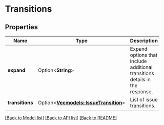 # Transitions

## Properties

Name | Type | Description | Notes
------------ | ------------- | ------------- | -------------
**expand** | Option<**String**> | Expand options that include additional transitions details in the response. | [optional][readonly]
**transitions** | Option<[**Vec<models::IssueTransition>**](IssueTransition.md)> | List of issue transitions. | [optional][readonly]

[[Back to Model list]](../README.md#documentation-for-models) [[Back to API list]](../README.md#documentation-for-api-endpoints) [[Back to README]](../README.md)


